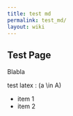 ```yaml
---
title: test md
permalink: test_md/
layout: wiki
---
```


Test Page
---------

Blabla

test latex : \(a \in A\)

- item 1
- item 2

